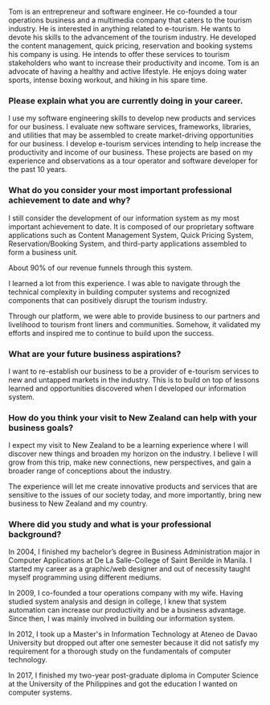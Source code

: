 Tom is an entrepreneur and software engineer. He co-founded a tour operations business and a multimedia company that caters to the tourism industry. He is interested in anything related to e-tourism. He wants to devote his skills to the advancement of the tourism industry.  He developed the content management, quick pricing, reservation and booking systems his company is using. He intends to offer these services to tourism stakeholders who want to increase their productivity and income. Tom is an advocate of having a healthy and active lifestyle. He enjoys doing water sports, intense boxing workout, and hiking in his spare time.

### Please explain what you are currently doing in your career.

I use my software engineering skills to develop new products and services for our business. I evaluate new software services, frameworks, libraries, and utilities that may be assembled to create market-driving opportunities for our business. I develop e-tourism services intending to help increase the productivity and income of our business. These projects are based on my experience and observations as a tour operator and software developer for the past 10 years.
 
### What do you consider your most important professional achievement to date and why?

I still consider the development of our information system as my most important achievement to date. It is composed of our proprietary software applications such as Content Management System, Quick Pricing System, Reservation/Booking System, and third-party applications assembled to form a business unit. 

About 90% of our revenue funnels through this system.

I learned a lot from this experience. I was able to navigate through the technical complexity in building computer systems and recognized components that can positively disrupt the tourism industry.

Through our platform, we were able to provide business to our partners and livelihood to tourism front liners and communities. Somehow, it validated my efforts and inspired me to continue to build upon the success.

### What are your future business aspirations?

I want to re-establish our business to be a provider of e-tourism services to new and untapped markets in the industry. This is to build on top of lessons learned and opportunities discovered when I developed our information system.

### How do you think your visit to New Zealand can help with your business goals?

I expect my visit to New Zealand to be a learning experience where I will discover new things and broaden my horizon on the industry. I believe I will grow from this trip, make new connections, new perspectives, and gain a broader range of conceptions about the industry.

The experience will let me create innovative products and services that are sensitive to the issues of our society today, and more importantly, bring new business to New Zealand and my country.

### Where did you study and what is your professional background?

In 2004, I finished my bachelor’s degree in Business Administration major in Computer Applications at De La Salle-College of Saint Benilde in Manila. I started my career as a graphic/web designer and out of necessity taught myself programming using different mediums.

In 2009, I co-founded a tour operations company with my wife. Having studied system analysis and design in college, I knew that system automation can increase our productivity and be a business advantage. Since then, I was mainly involved in building our information system.

In 2012, I took up a Master's in Information Technology at Ateneo de Davao University but dropped out after one semester because it did not satisfy my requirement for a thorough study on the fundamentals of computer technology. 

In 2017, I finished my two-year post-graduate diploma in Computer Science at the University of the Philippines and got the education I wanted on computer systems.

 
